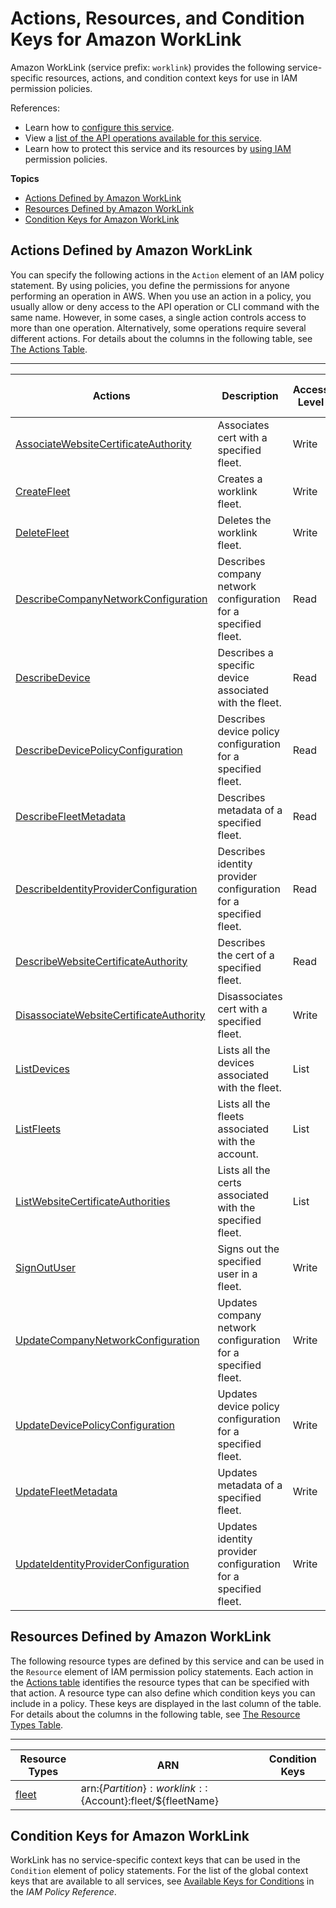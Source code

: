# Actions, Resources, and Condition Keys for Amazon WorkLink<a name="list_amazonworklink"></a>

Amazon WorkLink \(service prefix: `worklink`\) provides the following service\-specific resources, actions, and condition context keys for use in IAM permission policies\.

References:
+ Learn how to [configure this service](https://docs.aws.amazon.com/worklink/latest/ag/)\.
+ View a [list of the API operations available for this service](https://docs.aws.amazon.com/worklink/latest/api/)\.
+ Learn how to protect this service and its resources by [using IAM](https://docs.aws.amazon.com/worklink/latest/ag/configure-network.html) permission policies\.

**Topics**
+ [Actions Defined by Amazon WorkLink](#amazonworklink-actions-as-permissions)
+ [Resources Defined by Amazon WorkLink](#amazonworklink-resources-for-iam-policies)
+ [Condition Keys for Amazon WorkLink](#amazonworklink-policy-keys)

## Actions Defined by Amazon WorkLink<a name="amazonworklink-actions-as-permissions"></a>

You can specify the following actions in the `Action` element of an IAM policy statement\. By using policies, you define the permissions for anyone performing an operation in AWS\. When you use an action in a policy, you usually allow or deny access to the API operation or CLI command with the same name\. However, in some cases, a single action controls access to more than one operation\. Alternatively, some operations require several different actions\. For details about the columns in the following table, see [The Actions Table](reference_policies_actions-resources-contextkeys.md#actions_table)\.


****  

| Actions | Description | Access Level | Resource Types \(\*required\) | Condition Keys | Dependent Actions | 
| --- | --- | --- | --- | --- | --- | 
|   [ AssociateWebsiteCertificateAuthority ](https://docs.aws.amazon.com/worklink/latest/api/API_AssociateWebsiteCertificateAuthority.html)  | Associates cert with a specified fleet\. | Write |   [ fleet\* ](#amazonworklink-fleet)   |  |  | 
|   [ CreateFleet ](https://docs.aws.amazon.com/worklink/latest/api/API_CreateFleet.html)  | Creates a worklink fleet\. | Write |  |  |  | 
|   [ DeleteFleet ](https://docs.aws.amazon.com/worklink/latest/api/API_DeleteFleet.html)  | Deletes the worklink fleet\. | Write |   [ fleet\* ](#amazonworklink-fleet)   |  |  | 
|   [ DescribeCompanyNetworkConfiguration ](https://docs.aws.amazon.com/worklink/latest/api/API_DescribeCompanyNetworkConfiguration.html)  | Describes company network configuration for a specified fleet\. | Read |   [ fleet\* ](#amazonworklink-fleet)   |  |  | 
|   [ DescribeDevice ](https://docs.aws.amazon.com/worklink/latest/api/API_DescribeDevice.html)  | Describes a specific device associated with the fleet\. | Read |   [ fleet\* ](#amazonworklink-fleet)   |  |  | 
|   [ DescribeDevicePolicyConfiguration ](https://docs.aws.amazon.com/worklink/latest/api/API_DescribeDevicePolicyConfiguration.html)  | Describes device policy configuration for a specified fleet\. | Read |   [ fleet\* ](#amazonworklink-fleet)   |  |  | 
|   [ DescribeFleetMetadata ](https://docs.aws.amazon.com/worklink/latest/api/API_DescribeFleetMetadata.html)  | Describes metadata of a specified fleet\. | Read |   [ fleet\* ](#amazonworklink-fleet)   |  |  | 
|   [ DescribeIdentityProviderConfiguration ](https://docs.aws.amazon.com/worklink/latest/api/API_DescribeIdentityProviderConfiguration.html)  | Describes identity provider configuration for a specified fleet\. | Read |   [ fleet\* ](#amazonworklink-fleet)   |  |  | 
|   [ DescribeWebsiteCertificateAuthority ](https://docs.aws.amazon.com/worklink/latest/api/API_DescribeWebsiteCertificateAuthority.html)  | Describes the cert of a specified fleet\. | Read |   [ fleet\* ](#amazonworklink-fleet)   |  |  | 
|   [ DisassociateWebsiteCertificateAuthority ](https://docs.aws.amazon.com/worklink/latest/api/API_DisassociateWebsiteCertificateAuthority.html)  | Disassociates cert with a specified fleet\. | Write |   [ fleet\* ](#amazonworklink-fleet)   |  |  | 
|   [ ListDevices ](https://docs.aws.amazon.com/worklink/latest/api/API_ListDevices.html)  | Lists all the devices associated with the fleet\. | List |   [ fleet\* ](#amazonworklink-fleet)   |  |  | 
|   [ ListFleets ](https://docs.aws.amazon.com/worklink/latest/api/API_ListFleets.html)  | Lists all the fleets associated with the account\. | List |  |  |  | 
|   [ ListWebsiteCertificateAuthorities ](https://docs.aws.amazon.com/worklink/latest/api/API_ListWebsiteCertificateAuthorities.html)  | Lists all the certs associated with the specified fleet\. | List |   [ fleet\* ](#amazonworklink-fleet)   |  |  | 
|   [ SignOutUser ](https://docs.aws.amazon.com/worklink/latest/api/API_SignOutUser.html)  | Signs out the specified user in a fleet\. | Write |   [ fleet\* ](#amazonworklink-fleet)   |  |  | 
|   [ UpdateCompanyNetworkConfiguration ](https://docs.aws.amazon.com/worklink/latest/api/API_UpdateCompanyNetworkConfiguration.html)  | Updates company network configuration for a specified fleet\. | Write |   [ fleet\* ](#amazonworklink-fleet)   |  |  | 
|   [ UpdateDevicePolicyConfiguration ](https://docs.aws.amazon.com/worklink/latest/api/API_UpdateDevicePolicyConfiguration.html)  | Updates device policy configuration for a specified fleet\. | Write |   [ fleet\* ](#amazonworklink-fleet)   |  |  | 
|   [ UpdateFleetMetadata ](https://docs.aws.amazon.com/worklink/latest/api/API_UpdateFleetMetadata.html)  | Updates metadata of a specified fleet\. | Write |   [ fleet\* ](#amazonworklink-fleet)   |  |  | 
|   [ UpdateIdentityProviderConfiguration ](https://docs.aws.amazon.com/worklink/latest/api/API_UpdateIdentityProviderConfiguration.html)  | Updates identity provider configuration for a specified fleet\. | Write |   [ fleet\* ](#amazonworklink-fleet)   |  |  | 

## Resources Defined by Amazon WorkLink<a name="amazonworklink-resources-for-iam-policies"></a>

The following resource types are defined by this service and can be used in the `Resource` element of IAM permission policy statements\. Each action in the [Actions table](#amazonworklink-actions-as-permissions) identifies the resource types that can be specified with that action\. A resource type can also define which condition keys you can include in a policy\. These keys are displayed in the last column of the table\. For details about the columns in the following table, see [The Resource Types Table](reference_policies_actions-resources-contextkeys.md#resources_table)\.


****  

| Resource Types | ARN | Condition Keys | 
| --- | --- | --- | 
|   [ fleet ](https://docs.aws.amazon.com/worklink/latest/api/worklink-resources.html#Fleet)  |  arn:$\{Partition\}:worklink::$\{Account\}:fleet/$\{fleetName\}  |  | 

## Condition Keys for Amazon WorkLink<a name="amazonworklink-policy-keys"></a>

WorkLink has no service\-specific context keys that can be used in the `Condition` element of policy statements\. For the list of the global context keys that are available to all services, see [Available Keys for Conditions](reference_policies_condition-keys.html#AvailableKeys) in the *IAM Policy Reference*\.